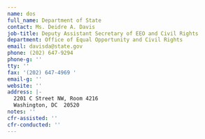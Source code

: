 ```yaml
---
name: dos
full_name: Department of State
contact: Ms. Deidre A. Davis
job-title: Deputy Assistant Secretary of EEO and Civil Rights
department: Office of Equal Opportunity and Civil Rights
email: davisda@state.gov
phone: (202) 647-9294
phone-g: ''
tty: ''
fax: '(202) 647-4969 '
email-g: ''
website: ''
address: |-
  2201 C Street NW, Room 4216
  Washington, DC  20520
notes: ''
cfr-assisted: ''
cfr-conducted: ''
---
```


